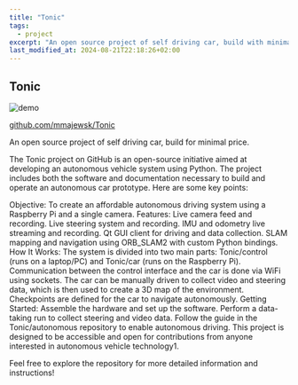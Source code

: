 ```yaml
---
title: "Tonic"
tags:
  - project
excerpt: "An open source project of self driving car, build with minimal hardware."
last_modified_at: 2024-08-21T22:18:26+02:00
---
```


## Tonic 

![demo](https://imgur.com/HAA9xJo.gif)
  
[github.com/mmajewsk/Tonic](https://github.com/mmajewsk/Tonic)

An open source project of self driving car, build for minimal price.

The Tonic project on GitHub is an open-source initiative aimed at developing an autonomous vehicle system using Python. The project includes both the software and documentation necessary to build and operate an autonomous car prototype. Here are some key points:

Objective: To create an affordable autonomous driving system using a Raspberry Pi and a single camera.
Features:
Live camera feed and recording.
Live steering system and recording.
IMU and odometry live streaming and recording.
Qt GUI client for driving and data collection.
SLAM mapping and navigation using ORB_SLAM2 with custom Python bindings.
How It Works:
The system is divided into two main parts: Tonic/control (runs on a laptop/PC) and Tonic/car (runs on the Raspberry Pi).
Communication between the control interface and the car is done via WiFi using sockets.
The car can be manually driven to collect video and steering data, which is then used to create a 3D map of the environment.
Checkpoints are defined for the car to navigate autonomously.
Getting Started:
Assemble the hardware and set up the software.
Perform a data-taking run to collect steering and video data.
Follow the guide in the Tonic/autonomous repository to enable autonomous driving.
This project is designed to be accessible and open for contributions from anyone interested in autonomous vehicle technology1.

Feel free to explore the repository for more detailed information and instructions!